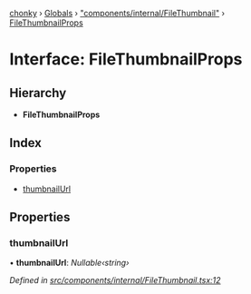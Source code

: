 [chonky](../README.md) › [Globals](../globals.md) › ["components/internal/FileThumbnail"](../modules/_components_internal_filethumbnail_.md) › [FileThumbnailProps](_components_internal_filethumbnail_.filethumbnailprops.md)

# Interface: FileThumbnailProps

## Hierarchy

* **FileThumbnailProps**

## Index

### Properties

* [thumbnailUrl](_components_internal_filethumbnail_.filethumbnailprops.md#thumbnailurl)

## Properties

###  thumbnailUrl

• **thumbnailUrl**: *Nullable‹string›*

*Defined in [src/components/internal/FileThumbnail.tsx:12](https://github.com/TimboKZ/Chonky/blob/4792a84/src/components/internal/FileThumbnail.tsx#L12)*
